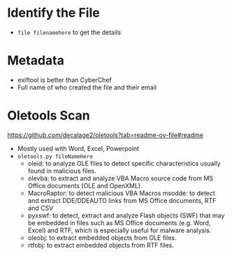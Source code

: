 # Identify the File
- `file filenamehere` to get the details

# Metadata
- exiftool is better than CyberChef
- Full name of who created the file and their email

# Oletools Scan
https://github.com/decalage2/oletools?tab=readme-ov-file#readme
- Mostly used with Word, Excel, Powerpoint
- `oletools.py fileNameHere`
  - oleid: to analyze OLE files to detect specific characteristics usually found in malicious files.
  - olevba: to extract and analyze VBA Macro source code from MS Office documents (OLE and OpenXML).
  - MacroRaptor: to detect malicious VBA Macros msodde: to detect and extract DDE/DDEAUTO links from MS Office documents, RTF and CSV
  - pyxswf: to detect, extract and analyze Flash objects (SWF) that may be embedded in files such as MS Office documents (e.g. Word, Excel) and RTF, which is especially useful for malware analysis.
  - oleobj: to extract embedded objects from OLE files.
  - rtfobj: to extract embedded objects from RTF files.